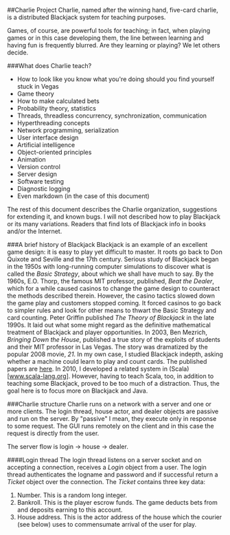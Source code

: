 ##Charlie Project
Charlie, named after the winning hand, five-card charlie, is a
distributed Blackjack system for teaching purposes.

Games, of course, are
powerful tools for teaching; in fact, when playing games or in this case developing them,
the line between learning and having fun is frequently blurred. Are they learning or playing?
We let others decide.

###What does Charlie teach?

* How to look like you know what you're doing should you find yourself stuck in Vegas
* Game theory
* How to make calculated bets
* Probability theory, statistics
* Threads, threadless concurrency, synchronization, communication
* Hyperthreading concepts
* Network programming, serialization
* User interface design
* Artificial intelligence
* Object-oriented principles
* Animation
* Version control
* Server design
* Software testing
* Diagnostic logging
* Even markdown (in the case of this document)

The rest of this document describes the Charlie organization, suggestions for extending it, and known bugs.
I will not described how to play Blackjack or its many variations.
Readers that find lots of Blackjack info in books and/or the Internet.

###A brief history of Blackjack
Blackjack is an example of an excellent game design: it is easy to play yet difficult to master.
It roots go back to Don Quixote and Seville and the 17th century.
Serious study of Blackjack began in the 1950s with long-running computer simulations to discover what is
called the _Basic Strategy_, about which we shall have much to say. By the 1960s, E.O. Thorp, the famous
MIT professor, published, _Beat the Dealer_, which for a while caused casinos to change the game design
to counteract the methods described therein. However, the casino tactics slowed down the game play and customers
stopped coming. It forced casinos to go back to simpler rules and look for other means to thwart
the Basic Strategy and card counting. Peter Griffin published _The Theory of Blackjack_ in the late 1990s. It laid
out what some might regard as the definitive mathematical treatment of Blackjack and player opportunities.
In 2003, Ben Mezrich, _Bringing Down the House_, published a true story of the exploits of students
and their MIT professor in Las Vegas. The story was dramatized by the popular
2008 movie, _21_.
In my own case, I studied Blackjack indepth, asking whether a machine could learn to play
and count cards. The published papers are [here](http://foxweb.marist.edu/users/ron.coleman/).
In 2010, I developed a related
system in (Scala)[www.scala-lang.org]. However, having to teach Scala, too,
in addition to teaching some Blackjack, proved to be too much of a distraction. Thus, the 
goal here is to focus more on Blackjack and Java.

###Charlie structure
Charlie runs on a network with a server and one or more clients.
The login thread, house actor, and dealer objects are passive and run on the server.
By "passive" I mean, they execute only in response to some request.
The GUI runs remotely on the client and in this case the request is directly from the user.

The server flow is login -> house -> dealer.

####Login thread
The login thread listens on a server socket and on accepting a connection, receives a *Login* object
from a user. The login thread authenticates the logname and password and if successful return
a *Ticket* object over the connection.
The *Ticket* contains three key data:

1. Number. This is a random long integer.
2. Bankroll. This is the player escrow funds. The game deducts bets from and deposits earning to this account.
3. House address. This is the actor address of the house which the courier (see below) uses to 
commensumate arrival of the user for play.


